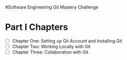 #Software Engineering Git Mastery Challenge
# Part I Chapters
- [ ] Chapter One: Setting up Git Account and Installing Git
- [ ] Chapter Two: Working Locally with Git
- [ ] Chapter Three: Collaboration with Git
